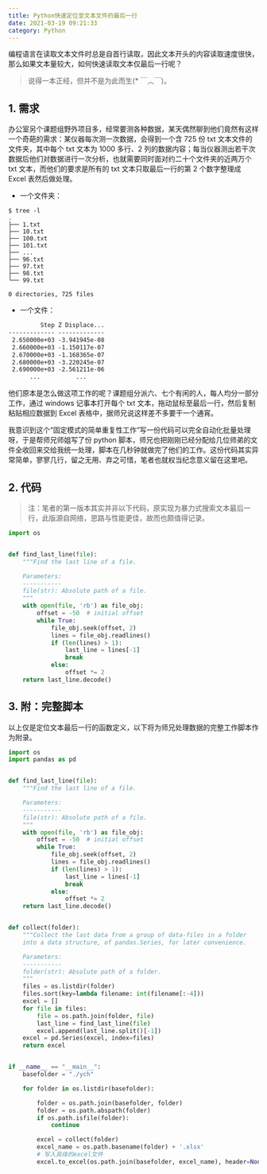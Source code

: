 ```yaml
---
title: Python快速定位至文本文件的最后一行
date: 2021-03-19 09:21:33
category: Python
---
```


编程语言在读取文本文件时总是自首行读取，因此文本开头的内容读取速度很快，那么如果文本量较大，如何快速读取文本仅最后一行呢？

> 说得一本正经，但并不是为此而生(\* ￣︿￣)。

<!-- more -->

## 1. 需求

办公室另个课题组野外项目多，经常要测各种数据，某天偶然聊到他们竟然有这样一个奇葩的需求：某仪器每次测一次数据，会得到一个含 725 份 txt 文本文件的文件夹，其中每个 txt 文本为 1000 多行、2 列的数据内容；每当仪器测出若干次数据后他们对数据进行一次分析，也就需要同时面对约二十个文件夹的近两万个 txt 文本，而他们的要求是所有的 txt 文本只取最后一行的第 2 个数字整理成 Excel 表然后做处理。

-   一个文件夹：

```shell
$ tree -l
.
├── 1.txt
├── 10.txt
├── 100.txt
├── 101.txt
├── ...
├── 96.txt
├── 97.txt
├── 98.txt
└── 99.txt

0 directories, 725 files
```

-   一个文件：

```txt
         Step Z Displace...
------------- -------------
 2.650000e+03 -3.941945e-08
 2.660000e+03 -1.150117e-07
 2.670000e+03 -1.168365e-07
 2.680000e+03 -3.220245e-07
 2.690000e+03 -2.561211e-06
      ...          ...
```

他们原本是怎么做这项工作的呢？课题组分派六、七个有闲的人，每人均分一部分工作，通过 windows 记事本打开每个 txt 文本，拖动鼠标至最后一行，然后复制粘贴相应数据到 Excel 表格中，据师兄说这样差不多要干一个通宵。

我意识到这个“固定模式的简单重复性工作”写一份代码可以完全自动化批量处理呀，于是帮师兄师姐写了份 python 脚本，师兄也把刚刚已经分配给几位师弟的文件全收回来交给我统一处理，脚本在几秒钟就做完了他们的工作。这份代码其实异常简单，寥寥几行，留之无用、弃之可惜，笔者也就权当纪念意义留在这里吧。

## 2. 代码

> 注：笔者的第一版本其实并非以下代码，原实现为暴力式搜索文本最后一行，此版源自网络，思路与性能更佳，故而也颇值得记录。

```python
import os


def find_last_line(file):
    """Find the last line of a file.

    Parameters:
    -----------
    file(str): Absolute path of a file.
    """
    with open(file, 'rb') as file_obj:
        offset = -50  # initial offset
        while True:
            file_obj.seek(offset, 2)
            lines = file_obj.readlines()
            if (len(lines) > 1):
                last_line = lines[-1]
                break
            else:
                offset *= 2
    return last_line.decode()
```

## 3. 附：完整脚本

以上仅是定位文本最后一行的函数定义，以下将为师兄处理数据的完整工作脚本作为附录。

```python
import os
import pandas as pd


def find_last_line(file):
    """Find the last line of a file.

    Parameters:
    -----------
    file(str): Absolute path of a file.
    """
    with open(file, 'rb') as file_obj:
        offset = -50  # initial offset
        while True:
            file_obj.seek(offset, 2)
            lines = file_obj.readlines()
            if (len(lines) > 1):
                last_line = lines[-1]
                break
            else:
                offset *= 2
    return last_line.decode()


def collect(folder):
    """Collect the last data from a group of data-files in a folder
    into a data structure, of pandas.Series, for later convenience.

    Parameters:
    -----------
    folder(str): Absolute path of a folder.
    """
    files = os.listdir(folder)
    files.sort(key=lambda filename: int(filename[:-4]))
    excel = []
    for file in files:
        file = os.path.join(folder, file)
        last_line = find_last_line(file)
        excel.append(last_line.split()[-1])
    excel = pd.Series(excel, index=files)
    return excel


if __name__ == "__main__":
    basefolder = "./ych"

    for folder in os.listdir(basefolder):

        folder = os.path.join(basefolder, folder)
        folder = os.path.abspath(folder)
        if os.path.isfile(folder):
            continue

        excel = collect(folder)
        excel_name = os.path.basename(folder) + '.xlsx'
        # 写入具体的excel文件
        excel.to_excel(os.path.join(basefolder, excel_name), header=None)
```
